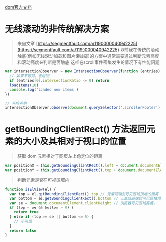 [dom官方文档](https://developer.mozilla.org/zh-CN/docs/Web/API/Element/)


# 无线滚动的非传统解决方案
> 来自文章 [https://segmentfault.com/a/1190000040942225](https://segmentfault.com/a/1190000040942225)
> 以前我在传统的滚动触底(例如无线滚动加载和图片懒加载)的方案中通常需要通过判断元素高度和滚动高度来判断是否触底
> 这样在scroll事件密集发生的情况下有性能问题
```javascript
var intersectionObserver = new IntersectionObserver(function (entries) {
  // 如果不可见，就返回
  if (entries[0].intersectionRatio <= 0) return
  loadItems(10)
  console.log('Loaded new items')
})

// 开始观察
intersectionObserver.observe(document.querySelector('.scrollerFooter'))
```

# getBoundingClientRect() 方法返回元素的大小及其相对于视口的位置
> 获取 dom 元素相对于网页左上角定位的距离
```javascript
var positionX = this.getBoundingClientRect().left + document.documentElement.scrollLeft
var positionY = this.getBoundingClientRect().top + document.documentElement.scrollTop

```
> 判断元素是否在可视区域内
```javascript
function isElView(el) {
  var top = el.getBoundingClientRect().top // 元素顶端到可见区域顶端的距离
  var bottom = el.getBoundingClientRect().bottom // 元素底部端到可见区域顶端的距离
  var se = document.documentElement.clientHeight // 浏览器可见区域高度。
  if (top < se && bottom > 0) {
    return true
  } else if (top >= se || bottom <= 0) {
    // 不可见
  }
  return false
}
```